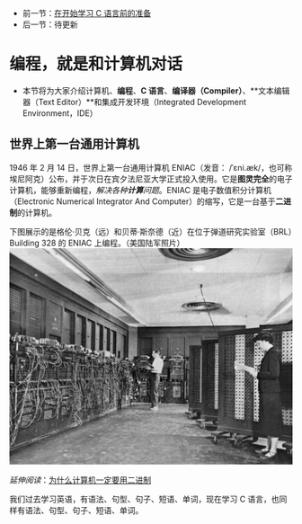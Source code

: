 * 前一节：[在开始学习 C 语言前的准备](https://github.com/wangyunduo/Intro-to-C/blob/master/Lecture%200/0.md)
* 后一节：待更新

# 编程，就是和计算机对话
* 本节将为大家介绍计算机、**编程**、**C 语言**、**编译器（Compiler）**、**文本编辑器（Text Editor）**和集成开发环境（Integrated Development Environment，IDE）

## 世界上第一台通用计算机
1946 年 2 月 14 日，世界上第一台通用计算机 ENIAC（发音： /ˈɛni.æk/，也可称埃尼阿克）公布，并于次日在宾夕法尼亚大学正式投入使用。它是**图灵完全**的电子计算机，能够重新编程，*解决各种**计算**问题*。ENIAC 是电子数值积分计算机（Electronic Numerical Integrator And Computer）的缩写，它是一台基于**二进制**的计算机。

下图展示的是格伦·贝克（远）和贝蒂·斯奈德（近）在位于弹道研究实验室（BRL）Building 328 的 ENIAC 上编程。（美国陆军照片）
![在 ENIAC 上编程](https://github.com/wangyunduo/Intro-to-C/blob/master/Lecture%201/figures/ENIAC.jpg)

*延伸阅读*：[为什么计算机一定要用二进制](https://www.zhihu.com/question/35453934)

我们过去学习英语，有语法、句型、句子、短语、单词，现在学习 C 语言，也同样有语法、句型、句子、短语、单词。
